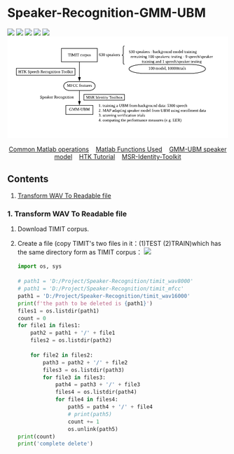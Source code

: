 # Speaker-Recognition-GMM-UBM

![](https://img.shields.io/badge/build-success-green) ![](https://img.shields.io/badge/language-matlab-yellow) ![](https://img.shields.io/badge/Toolkit-MSR%20Identity%20Toolkit-orange) ![](https://img.shields.io/badge/method-GMM--UBM-blue) ![](https://img.shields.io/badge/license-MathWorks-brightgreen) 
![](./pictures/01-gmm-ubm.png)

<p align="center">
	<a href="./docs/matlab-common-operations.md">Common Matlab operations</a>&nbsp;&nbsp;&nbsp;
	<a href="./docs/matlab-functions-you-will-encounter.md">Matlab Functions Used</a>&nbsp;&nbsp;&nbsp;
	<a href="./docs/GMM-UBM-speaker-model.md">GMM-UBM speaker model</a>&nbsp;&nbsp;&nbsp;
	<a href="./docs/HTK-Tutorial.md">HTK Tutorial</a>&nbsp;&nbsp;&nbsp;
	<a href="./docs/MSR-Identity-Toolkit.md">MSR-Identity-Toolkit</a>
</p>

## Contents

1. [Transform WAV To Readable file](#transform-wav-to-readable-file)




### 1. Transform WAV To Readable file

1. Download TIMIT corpus.

2. Create a file (copy TIMIT's two files in it：(1)TEST (2)TRAIN)which has the same directory form as TIMIT corpus：
![](https://img.shields.io/badge/language-python-brightgreen)
   
   ```python
   import os, sys
   
   # path1 = 'D:/Project/Speaker-Recognition/timit_wav8000'
   # path1 = 'D:/Project/Speaker-Recognition/timit_mfcc'
   path1 = 'D:/Project/Speaker-Recognition/timit_wav16000'
   print(f'the path to be deleted is {path1}')
   files1 = os.listdir(path1)
   count = 0
   for file1 in files1:
       path2 = path1 + '/' + file1
       files2 = os.listdir(path2)
   
       for file2 in files2:
           path3 = path2 + '/' + file2
           files3 = os.listdir(path3)
           for file3 in files3:
               path4 = path3 + '/' + file3
               files4 = os.listdir(path4)
               for file4 in files4:
                   path5 = path4 + '/' + file4
                   # print(path5)
                   count += 1
                   os.unlink(path5)
   print(count)
   print('complete delete')
```
   
   